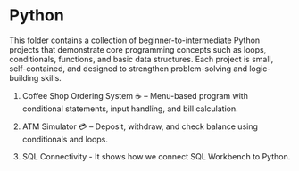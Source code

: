 # Python
This folder contains a collection of beginner-to-intermediate Python projects that demonstrate core programming concepts such as loops, conditionals, functions, and basic data structures. Each project is small, self-contained, and designed to strengthen problem-solving and logic-building skills.

1. Coffee Shop Ordering System ☕ – Menu-based program with conditional statements, input handling, and bill calculation.

2. ATM Simulator 💳 – Deposit, withdraw, and check balance using conditionals and loops.
3. SQL Connectivity - It shows how we connect SQL Workbench to Python.
